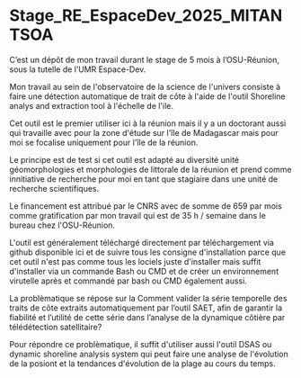 # Stage_RE_EspaceDev_2025_MITANTSOA
C’est un dépôt de mon travail durant le stage de 5 mois à l’OSU-Réunion, sous la tutelle de l’UMR Espace-Dev.

Mon travail au sein de l'observatoire de la science de l'univers consiste à faire une détection automatique de trait de côte à l'aide de l'outil Shoreline analys and extraction tool à l'échelle de l'ile.

Cet outil est le premier utiliser ici à la réunion mais il y a un doctorant aussi qui travaille avec pour la zone d'étude sur l'île de Madagascar mais pour moi se focalise uniquement pour l'île de la réunion. 

Le principe est de test si cet outil est adapté au diversité unité géomorphologies et morphologies de littorale de la réunion et prend comme innitiative de recherche pour moi en tant que stagiaire dans une unité de recherche scientifiques. 

Le financement est attribué par le CNRS  avec de somme de 659 par mois comme gratification par mon travail qui est de 35 h / semaine dans le bureau chez l'OSU-Réunion. 

L'outil est généralement téléchargé directement par téléchargement via github disponible ici et de suivre tous les consigne d'installation parce que cet outil n'est pas comme tous les lociels juste d'installer mais suffit d'installer via un commande Bash ou CMD et de créer un environnement virutelle après et commandé par bash ou CMD également aussi. 

La problèmatique se répose sur la Comment valider la série temporelle des traits de côte extraits automatiquement par l’outil SAET, afin de garantir la fiabilité et l’utilité de cette série dans l’analyse de la dynamique côtière par télédétection satellitaire?

Pour répondre ce problèmatique, il suffit d'utiliser aussi l'outil DSAS ou dynamic shoreline analysis system qui peut faire une analyse de l'évolution de la posiont et la tendances d'évolution de la plage au cours du temps. 

